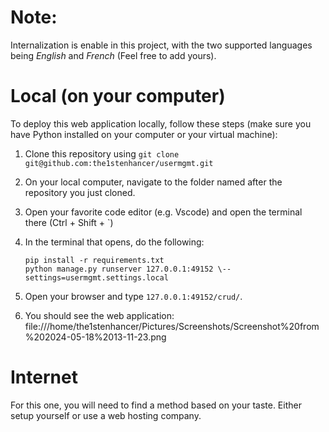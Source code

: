 # **Note**:
Internalization is enable in this project, with the two supported languages being *English* and 
*French* (Feel free to add yours).

# **Local (on your computer)**
To deploy this web application locally, follow these steps (make sure you have Python installed on your computer or your virtual machine):

1. Clone this repository using `git clone git@github.com:the1stenhancer/usermgmt.git`

2. On your local computer, navigate to the folder named after the repository you just cloned.

3. Open your favorite code editor (e.g. Vscode) and open the terminal there (Ctrl + Shift + `)

4. In the terminal that opens, do the following:
    ```
	pip install -r requirements.txt
	python manage.py runserver 127.0.0.1:49152 \--settings=usermgmt.settings.local
    ```

5. Open your browser and type `127.0.0.1:49152/crud/`.

6. You should see the web application:
file:///home/the1stenhancer/Pictures/Screenshots/Screenshot%20from%202024-05-18%2013-11-23.png


# **Internet**
For this one, you will need to find a method based on your taste. Either setup yourself or use a web hosting company.